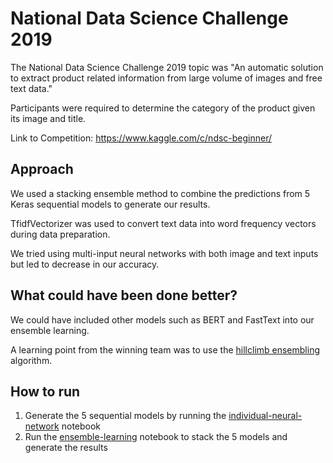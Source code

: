 # National Data Science Challenge 2019

The National Data Science Challenge 2019 topic was "An automatic solution to extract product related information from large volume of images and free text data."

Participants were required to determine the category of the product given its image and title.

Link to Competition: https://www.kaggle.com/c/ndsc-beginner/

## Approach

We used a stacking ensemble method to combine the predictions from 5 Keras sequential models to generate our results.

TfidfVectorizer was used to convert text data into word frequency vectors during data preparation.

We tried using multi-input neural networks with both image and text inputs but led to decrease in our accuracy.

## What could have been done better?

We could have included other models such as BERT and FastText into our ensemble learning.

A learning point from the winning team was to use the [hillclimb ensembling](https://www.kaggle.com/hhstrand/hillclimb-ensembling) algorithm.

## How to run

1. Generate the 5 sequential models by running the [individual-neural-network](individual-neural-network.ipynb) notebook
2. Run the [ensemble-learning](ensemble-learning.ipynb) notebook to stack the 5 models and generate the results
